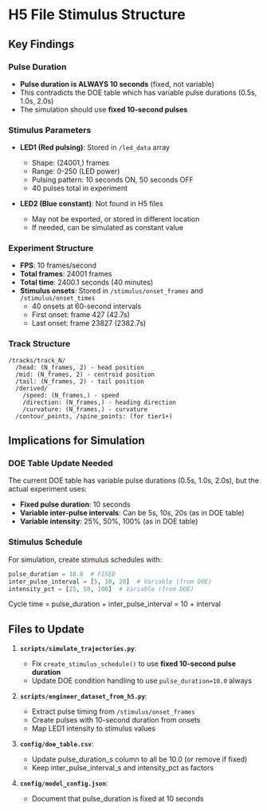 # H5 File Stimulus Structure

## Key Findings

### Pulse Duration
- **Pulse duration is ALWAYS 10 seconds** (fixed, not variable)
- This contradicts the DOE table which has variable pulse durations (0.5s, 1.0s, 2.0s)
- The simulation should use **fixed 10-second pulses**

### Stimulus Parameters
- **LED1 (Red pulsing)**: Stored in `/led_data` array
  - Shape: (24001,) frames
  - Range: 0-250 (LED power)
  - Pulsing pattern: 10 seconds ON, 50 seconds OFF
  - 40 pulses total in experiment
  
- **LED2 (Blue constant)**: Not found in H5 files
  - May not be exported, or stored in different location
  - If needed, can be simulated as constant value

### Experiment Structure
- **FPS**: 10 frames/second
- **Total frames**: 24001 frames
- **Total time**: 2400.1 seconds (40 minutes)
- **Stimulus onsets**: Stored in `/stimulus/onset_frames` and `/stimulus/onset_times`
  - 40 onsets at 60-second intervals
  - First onset: frame 427 (42.7s)
  - Last onset: frame 23827 (2382.7s)

### Track Structure
```
/tracks/track_N/
  /head: (N_frames, 2) - head position
  /mid: (N_frames, 2) - centroid position  
  /tail: (N_frames, 2) - tail position
  /derived/
    /speed: (N_frames,) - speed
    /direction: (N_frames,) - heading direction
    /curvature: (N_frames,) - curvature
  /contour_points, /spine_points: (for tier1+)
```

## Implications for Simulation

### DOE Table Update Needed
The current DOE table has variable pulse durations (0.5s, 1.0s, 2.0s), but the actual experiment uses:
- **Fixed pulse duration**: 10 seconds
- **Variable inter-pulse intervals**: Can be 5s, 10s, 20s (as in DOE table)
- **Variable intensity**: 25%, 50%, 100% (as in DOE table)

### Stimulus Schedule
For simulation, create stimulus schedules with:
```python
pulse_duration = 10.0  # FIXED
inter_pulse_interval = [5, 10, 20]  # Variable (from DOE)
intensity_pct = [25, 50, 100]  # Variable (from DOE)
```

Cycle time = pulse_duration + inter_pulse_interval = 10 + interval

## Files to Update

1. **`scripts/simulate_trajectories.py`**:
   - Fix `create_stimulus_schedule()` to use **fixed 10-second pulse duration**
   - Update DOE condition handling to use `pulse_duration=10.0` always

2. **`scripts/engineer_dataset_from_h5.py`**:
   - Extract pulse timing from `/stimulus/onset_frames` 
   - Create pulses with 10-second duration from onsets
   - Map LED1 intensity to stimulus values

3. **`config/doe_table.csv`**:
   - Update pulse_duration_s column to all be 10.0 (or remove if fixed)
   - Keep inter_pulse_interval_s and intensity_pct as factors

4. **`config/model_config.json`**:
   - Document that pulse_duration is fixed at 10 seconds

